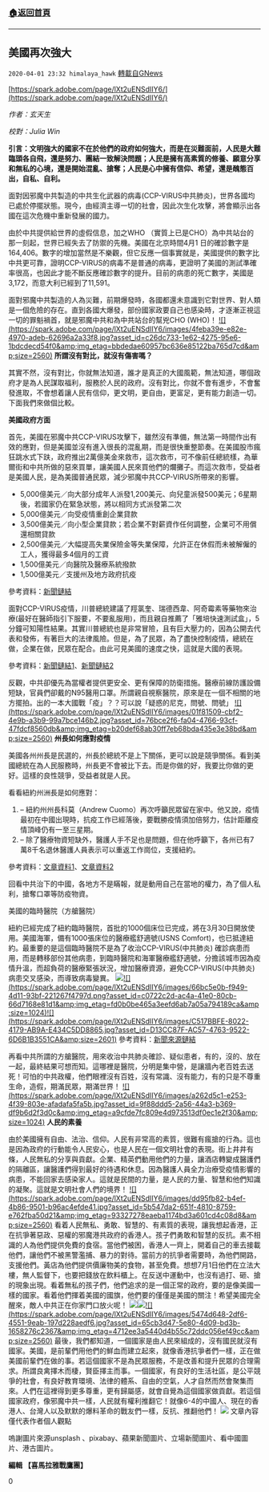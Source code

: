 ###  [:house:返回首頁](https://github.com/ourhimalayas/txt)
---

## 美國再次強大
`2020-04-01 23:32 himalaya_hawk` [轉載自GNews](https://gnews.org/zh-hant/159689/)

[https://spark.adobe.com/page/lXt2uENSdIIY6/](https://spark.adobe.com/page/lXt2uENSdIIY6/)

*作者：玄天生*

*校對：Julia Win*

**引言：文明強大的國家不在於他們的政府如何強大，而是在災難面前，人民是大難臨頭各自飛，還是努力、團結一致解決問題；人民是擁有高素質的修養、願意分享和無私的心境，還是開始混亂、搶奪；人民是心中擁有信仰、希望，還是醜態百出，自私、自利。**

面對因邪魔中共製造的中共生化武器的病毒(CCP-VIRUS中共肺炎)，世界各國均已處於停擺狀態。現今，由經濟主導一切的社會，因此次生化攻擊，將會顯示出各國在這次危機中重新發展的國力。

由於中共提供給世界的虛假信息，加之WHO （實質上已是CHO）為中共站台的那一刻起，世界已經失去了防禦的先機。美國在北京時間4月1 日的確診數字是164,406。數字的增加當然是不樂觀，但它反應一個事實就是，美國提供的數字比中共更可靠，證明CCP-VIRUS的病毒不是普通的病毒，更證明了美國的測試準確率很高，也因此才能不斷反應確診數字的提升。目前的病患的死亡數字，美國是3,172，而意大利已經到了11,591。

面對邪魔中共製造的人為災難，前期爆發時，各國都還未意識到它對世界、對人類是一個危險的存在。直到各國大爆發，部份國家政要自己也感染時，才逐漸正視這一切的罪魁禍首，就是邪魔中共和為中共站台的幫兇CHO (WHO)！
[!\[\](https://spark.adobe.com/page/lXt2uENSdIIY6/images/4feba39e-e82e-4970-adeb-62696a2a33f8.jpg?asset_id=c26dc733-1e62-4275-95e6-1bdcdecd54f0&amp;img_etag=bbdedae60957bc636e85122ba765d7cd&amp;size=2560)](https://spark.adobe.com/page/lXt2uENSdIIY6/images/4feba39e-e82e-4970-adeb-62696a2a33f8.jpg?asset_id=c26dc733-1e62-4275-95e6-1bdcdecd54f0&amp;img_etag=bbdedae60957bc636e85122ba765d7cd&amp;size=1024)
**所謂沒有對比，就沒有傷害嗎？**

其實不然，沒有對比，你就無法知道，誰才是真正的大國風範，無法知道，哪個政府才是為人民謀取福利，服務於人民的政府。沒有對比，你就不會有進步，不會奮發進取，不會想着讓人民有信仰，更文明，更自由，更富足，更有能力創造一切。下面我們來做個比較。

**美國政府方面**

首先，美國在邪魔中共CCP-VIRUS攻擊下，雖然沒有準備，無法第一時間作出有效的應對，但是美國並沒有進入很長的混亂期，而是很快重整節奏。在美國股市瘋狂跳水式下趺，政府推出2萬億美金來救市，這次救市，可不像前任總統樣，為華爾街和中共所做的惡來買單，讓美國人民來買他們的爛攤子。而這次救市，受益者是美國人民，是為美國普通民眾，減少邪魔中共CCP-VIRUS所帶來的影響。

- 5,000億美元／向大部分成年人派發1,200美元、向兒童派發500美元；6星期後，若國家仍在緊急狀態，將以相同方式派發第二次
- 5,000億美元／向受疫情重創企業貸款
- 3,500億美元／向小型企業貸款；若企業不對薪資作任何調整，企業可不用償還相關貸款
- 2,500億美元／大幅提高失業保險金等失業保障，允許正在休假而未被解僱的工人，獲得最多4個月的工資
- 1,500億美元／向醫院及醫療系統撥款
- 1,500億美元／支援州及地方政府抗疫


參考資料：[新聞鏈結](https://inews.hket.com/article/2600410/%E3%80%90%E7%BE%8E%E5%9C%8B%E7%96%AB%E6%83%85%E3%80%912%E8%90%AC%E5%84%84%E7%BE%8E%E5%85%83%E6%95%91%E5%B8%82%E6%96%B9%E6%A1%88%201-4%E8%B3%87%E9%87%91%E6%94%AF%E6%8F%B4%E5%8F%97%E9%87%8D%E5%89%B5%E4%BC%81%E6%A5%AD)

面對CCP-VIRUS疫情，川普總統建議了羥氯奎、瑞德西韋、阿奇霉素等藥物來治療(最好在醫師指引下服要，不要亂服用)，而且親自推薦了「雅培快速測試盒」，5分鐘可知陽性結果。其實川普總統也是非常冒險，且有巨大壓力的，因為公開去代表和發佈，有著巨大的法律風險。但是，為了民眾，為了盡快控制疫情，總統在做，企業在做，民眾在配合。由此可見美國的速度之快，這就是大國的表現。

參考資料：[新聞鏈結1](https://www.commonhealth.com.tw/article/article.action?nid=81279)、[新聞鏈結2](https://news.now.com/home/finance/player?newsId=386264)

反觀，中共卻優先為當權者提供更安全、更有保障的防衛措施。醫療前線防護設備短缺，官員們卻戴的N95醫用口罩。所謂親自視察醫院，原來是在一個不相關的地方擺拍。出的一本大國戰「疫」？？可以說「疑惑的尼克，問號、問號」
[!\[\](https://spark.adobe.com/page/lXt2uENSdIIY6/images/01f81509-cbf2-4e9b-a3b9-99a7bce146b2.jpg?asset_id=76bce2f6-fa04-4766-93cf-47fdcf8560db&amp;img_etag=b20def68ab30ff7eb68bda435e3e38bd&amp;size=2560)](https://spark.adobe.com/page/lXt2uENSdIIY6/images/01f81509-cbf2-4e9b-a3b9-99a7bce146b2.jpg?asset_id=76bce2f6-fa04-4766-93cf-47fdcf8560db&amp;img_etag=b20def68ab30ff7eb68bda435e3e38bd&amp;size=1024)
**州長如何應對疫情**

美國各州州長是民選的，州長於總統不是上下關係，更可以說是競爭關係。看到美國總統在為人民服務時，州長更不會被比下去。而是你做的好，我要比你做的更好。這樣的良性競爭，受益者就是人民。

看看紐約州洲長是如何應對：

1. – 紐約州州長科莫（Andrew Cuomo）再次呼籲民眾留在家中。他又說，疫情最初在中國出現時，抗疫工作已經落後，要戰勝疫情須加倍努力，估計距離疫情頂峰仍有一至三星期。
2. – 除了醫療物資短缺外，醫護人手不足也是問題，但在他呼籲下，各州已有7萬8千名退休醫護人員表示可以重返工作崗位，支援紐約。


參考資料：[文章資料1](https://inews.hket.com/article/2606767)、[文章資料2](https://coronavirus.health.ny.gov/home)

回看中共治下的中國，各地方不是瞞報，就是動用自己在當地的權力，為了個人私利，搶奪口罩等防疫物資。

美國的臨時醫院（方艙醫院）

紐約已經完成了紐約臨時醫院，首批的1000個床位已完成，將在3月30日開放使用。美國海軍，備有1000張床位的醫療艦舒適號(USNS Comfort)，也已抵達紐約。最重要的是這個臨時醫院不是為了收治CCP-VIRUS(中共肺炎) 確診病患而用，而是轉移部份其他病患，到臨時醫院和海軍醫療艦舒適號，分擔該城市因為疫情升溫，而超負荷的醫療緊張狀況，增加醫療資源，避免CCP-VIRUS(中共肺炎) 病患交叉感染，而導致病毒變異。
![](https://s3-ap-northeast-1.amazonaws.com/news.guo.offload.media/wp-content/uploads/2020/04/01232435/image-1.png)[!\[\](https://spark.adobe.com/page/lXt2uENSdIIY6/images/66bc5e0b-f949-4d11-93bf-221267f4797d.png?asset_id=c0722c2d-ac4a-41e0-80cb-66d7168e81d1&amp;img_etag=fd0b0be465a3eefd6ab7a05a794189ca&amp;size=1024)](https://spark.adobe.com/page/lXt2uENSdIIY6/images/66bc5e0b-f949-4d11-93bf-221267f4797d.png?asset_id=c0722c2d-ac4a-41e0-80cb-66d7168e81d1&amp;img_etag=fd0b0be465a3eefd6ab7a05a794189ca&amp;size=1024)[!\[\](https://spark.adobe.com/page/lXt2uENSdIIY6/images/C517BBFE-8022-4179-AB9A-E434C5DD8865.jpg?asset_id=D13CC87F-AC57-4763-9522-6D6B1B3551CA&amp;size=2601)](https://spark.adobe.com/page/lXt2uENSdIIY6/images/C517BBFE-8022-4179-AB9A-E434C5DD8865.jpg?asset_id=D13CC87F-AC57-4763-9522-6D6B1B3551CA&amp;size=705)
參考資料：[新聞來源鏈結](http://www.ntdtv.com.tw/b5/20200328/video/267291.html)

再看中共所謂的方艙醫院，用來收治中共肺炎確診、疑似患者，有的，沒的、放在一起，最終結果可想而知。這哪裡是醫院，分明是集中營，是讓牆內老百姓去送死！可怕的中共政權，他們眼裡沒有百姓，沒有常識、沒有能力，有的只是不尊重生命，造假，期滿民眾，期滿世界！
[!\[\](https://spark.adobe.com/page/lXt2uENSdIIY6/images/a262d5c1-e253-4f39-803e-afadafa5fa5b.jpg?asset_id=9f88ddd5-2a56-44a3-b369-df9b6d2f3d0c&amp;img_etag=a9cfde7fc809e4d973513df0ec1e2f30&amp;size=1024)](https://spark.adobe.com/page/lXt2uENSdIIY6/images/a262d5c1-e253-4f39-803e-afadafa5fa5b.jpg?asset_id=9f88ddd5-2a56-44a3-b369-df9b6d2f3d0c&amp;img_etag=a9cfde7fc809e4d973513df0ec1e2f30&amp;size=1024)
**人民的素養**

由於美國擁有自由、法治、信仰。人民有非常高的素質，很難有瘋搶的行為。這也是因為政府的行動能令人民安心，也是人民在一個文明社會的表現。街上井井有條，人民無私的分享與貢獻。企業、精英們動用他們的力量，讓酒店轉變成醫護們的隔離區，讓醫護們得到最好的待遇和休息。因為醫護人員全力治療受疫情影響的病患，不能回家去感染家人。這就是民間的力量，是人民的力量、智慧和他們知識的凝聚。這就是文明社會人們的境界！
[!\[\](https://spark.adobe.com/page/lXt2uENSdIIY6/images/dd95fb82-b4ef-4b86-9501-b96ac4efde41.jpg?asset_id=5b547da2-651f-4810-8759-e762fba50d21&amp;img_etag=93327278eaeba1174bd3a601cd4c08d8&amp;size=2560)](https://spark.adobe.com/page/lXt2uENSdIIY6/images/dd95fb82-b4ef-4b86-9501-b96ac4efde41.jpg?asset_id=5b547da2-651f-4810-8759-e762fba50d21&amp;img_etag=93327278eaeba1174bd3a601cd4c08d8&amp;size=1024)
看着人民無私、勇敢、智慧的、有素質的表現，讓我想起香港，正在抗爭著惡政、惡權的邪魔港共政府的香港人。孩子們勇敢和智慧的反抗。素不相識的人為他們提供免費的食宿。當他們被困，香港人一齊上，開着自己的車去接載他們，讓他們不被黑警濫捕、暴力的對待。當前方的抗爭者需要時，為他們開路，支援他們。黃店為他們提供價廉物美的食物，甚至免費。想想7月1日他們在立法大樓，無人監督下，也要把錢放在飲料櫃上。在反送中運動中，也沒有過打、砸、搶的現象出現。看着無私的孩子們，他們追求的是一個正常的政府，要的是像美國一樣的國家。看着他們揮着美國的國旗，他們要的僅僅是美國的關注！希望美國完全醒來，敵人中共正在你家門口放火呢！
![](https://s3-ap-northeast-1.amazonaws.com/news.guo.offload.media/wp-content/uploads/2020/04/01232539/image-2.png)![](https://s3-ap-northeast-1.amazonaws.com/news.guo.offload.media/wp-content/uploads/2020/04/01232615/image-3.png)[!\[\](https://spark.adobe.com/page/lXt2uENSdIIY6/images/5474d648-2df6-4551-9eab-197d228aedf6.jpg?asset_id=65cb3d47-5e80-4d09-bd3b-1658276c2367&amp;img_etag=4712ee3a5440d4b55c72ddc056ef49cc&amp;size=2560)](https://spark.adobe.com/page/lXt2uENSdIIY6/images/5474d648-2df6-4551-9eab-197d228aedf6.jpg?asset_id=65cb3d47-5e80-4d09-bd3b-1658276c2367&amp;img_etag=4712ee3a5440d4b55c72ddc056ef49cc&amp;size=1024)
最後，我們都知道，一個國家是由人民來組成的，沒有國民就沒有國家。美國，是前輩們用他們的鮮血而建立起來，就像香港抗爭者們一樣，正在做美國前輩們在做的事。若這個國家不是為民眾服務，不是改善和提升民眾的合理需求。所謂良禽擇木而棲，賢臣擇主而事。一個國家，有良好的生活社區，是公平競爭的社會，有良好教育環境、法律的體系、自由的空氣，人才自然而然會聚集而來。人們在這裡得到更多尊重，更有歸屬感，就會自覺為這個國家做貢獻。若這個國家政府，像邪魔中共一樣，人民就有權利推翻它！就像6-4的中國人、現在的香港人、台灣人以及默默的爆料革命的戰友們一樣，反抗、推翻他們！
![](https://s3-ap-northeast-1.amazonaws.com/news.guo.offload.media/wp-content/uploads/2020/04/01232748/image-4.png)
文章內容僅代表作者個人觀點

嗚謝圖片來源unsplash 、pixabay、蘋果新聞圖片、立場新聞圖片、看中國圖片、港古圖片。

**編輯 【喜馬拉雅戰鷹團】**

0
